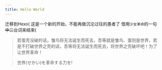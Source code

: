 ```yaml
---
title: Hello World
---
```


迁移到Hexo(
这是一个新的开始，不能再做沉沦过往的愚者了
借用`少女革命`的一句~~中二~~台词来结束(
> 若蛋壳没破的话，雏鸟将无法诞生而死去，吾等就是雏鸟、蛋则是世界，若是不打破世界之壳的话，吾等将无法诞生而死去，将世界之壳破坏吧！为了让世界革命！

> 世界(せかい)を革命する力を!
